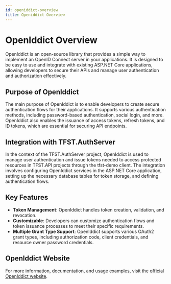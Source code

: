 ```yaml
---
id: openiddict-overview
title: Openiddict Overview
---
```


# OpenIddict Overview

OpenIddict is an open-source library that provides a simple way to implement an OpenID Connect server in your applications. It is designed to be easy to use and integrate with existing ASP.NET Core applications, allowing developers to secure their APIs and manage user authentication and authorization effectively.

## Purpose of OpenIddict

The main purpose of OpenIddict is to enable developers to create secure authentication flows for their applications. It supports various authentication methods, including password-based authentication, social login, and more. OpenIddict also enables the issuance of access tokens, refresh tokens, and ID tokens, which are essential for securing API endpoints.

## Integration with TFST.AuthServer

In the context of the TFST.AuthServer project, OpenIddict is used to manage user authentication and issue tokens needed to access protected resources in TFST.API projects through the tfst-demo client. The integration involves configuring OpenIddict services in the ASP.NET Core application, setting up the necessary database tables for token storage, and defining authentication flows.

## Key Features

- **Token Management**: OpenIddict handles token creation, validation, and revocation.
- **Customizable**: Developers can customize authentication flows and token issuance processes to meet their specific requirements.
- **Multiple Grant Type Support**: OpenIddict supports various OAuth2 grant types, including authorization code, client credentials, and resource owner password credentials.

## OpenIddict Website
For more information, documentation, and usage examples, visit the [official OpenIddict website](https://openiddict.com/).